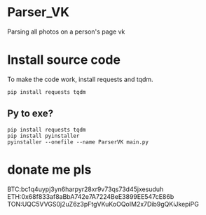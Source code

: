 # Parser_VK
Parsing all photos on a person's page vk
# Install source code
To make the code work, install requests and tqdm.
```
pip install requests tqdm
```

## Py to exe?
```
pip install requests tqdm
pip install pyinstaller
pyinstaller --onefile --name ParserVK main.py
```

# donate me pls  
BTC:bc1q4uypj3yn6harpyr28xr9v73qs73d45jxesuduh  
ETH:0x68f833af8aBbA742e7A7224BeE3899EE547cE86b  
TON:UQC5VVGS0j2uZ6z3pFtgVKuKoOQoIM2x7Dib9gQKiJkepiPG
